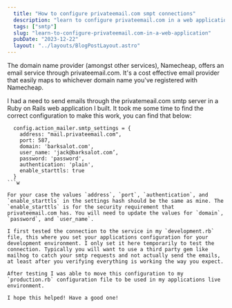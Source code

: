 ```yaml
---
  title: "How to configure privateemail.com smpt connections"
  description: "learn to configure privateemail.com in a web application"
  tags: ["smtp"]
  slug: "learn-to-configure-privateemail.com-in-a-web-application"
  pubDate: "2023-12-22"
  layout: "../layouts/BlogPostLayout.astro"
---
```


The domain name provider (amongst other services), Namecheap, offers an email service through privateemail.com. It's a cost effective email provider that easily maps to whichever domain name you've registered with Namecheap. 

I had a need to send emails through the privatemeail.com smtp server in a Ruby on Rails web application I built. It took me some time to find the correct configuration to make this work, you can find that below:

```
  config.action_mailer.smtp_settings = {
    address: "mail.privateemail.com",
    port: 587,
    domain: 'barksalot.com',
    user_name: 'jack@barksalot.com’,
    password: 'password',
    authentication: 'plain',
    enable_starttls: true
  }
```w

For your case the values `address`, `port`, `authentication`, and `enable_starttls` in the settings hash should be the same as mine. The `enable_starttls` is for the security requirement that privateemail.com has. You will need to update the values for `domain`, `password`, and `user_name`.

I first tested the connection to the service in my `development.rb` file, this where you set your applications configuration for your development environment. I only set it here temporarily to test the connection. Typically you will want to use a third party gem like mailhog to catch your smtp requests and not actually send the emails, at least after you verifying everything is working the way you expect.

After testing I was able to move this configuration to my `production.rb` configuration file to be used in my applications live environment. 

I hope this helped! Have a good one!